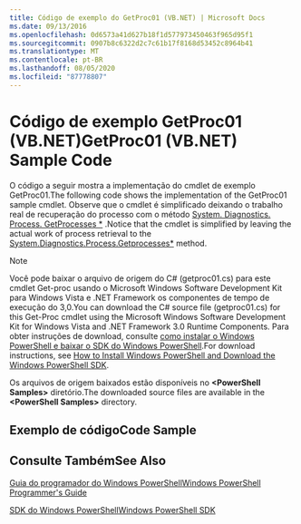 ```yaml
---
title: Código de exemplo do GetProc01 (VB.NET) | Microsoft Docs
ms.date: 09/13/2016
ms.openlocfilehash: 0d6573a41d627b18f1d577973450463f965d95f1
ms.sourcegitcommit: 0907b8c6322d2c7c61b17f8168d53452c8964b41
ms.translationtype: MT
ms.contentlocale: pt-BR
ms.lasthandoff: 08/05/2020
ms.locfileid: "87778807"
---
```

# <a name="getproc01-vbnet-sample-code"></a><span data-ttu-id="b9aa8-102">Código de exemplo GetProc01 (VB.NET)</span><span class="sxs-lookup"><span data-stu-id="b9aa8-102">GetProc01 (VB.NET) Sample Code</span></span>

<span data-ttu-id="b9aa8-103">O código a seguir mostra a implementação do cmdlet de exemplo GetProc01.</span><span class="sxs-lookup"><span data-stu-id="b9aa8-103">The following code shows the implementation of the GetProc01 sample cmdlet.</span></span> <span data-ttu-id="b9aa8-104">Observe que o cmdlet é simplificado deixando o trabalho real de recuperação do processo com o método [System. Diagnostics. Process. GetProcesses \*](/dotnet/api/System.Diagnostics.Process.GetProcesses) .</span><span class="sxs-lookup"><span data-stu-id="b9aa8-104">Notice that the cmdlet is simplified by leaving the actual work of process retrieval to the [System.Diagnostics.Process.Getprocesses\*](/dotnet/api/System.Diagnostics.Process.GetProcesses) method.</span></span>

> [!NOTE]
> <span data-ttu-id="b9aa8-105">Você pode baixar o arquivo de origem do C# (getproc01.cs) para este cmdlet Get-proc usando o Microsoft Windows Software Development Kit para Windows Vista e .NET Framework os componentes de tempo de execução do 3,0.</span><span class="sxs-lookup"><span data-stu-id="b9aa8-105">You can download the C# source file (getproc01.cs) for this Get-Proc cmdlet using the Microsoft Windows Software Development Kit for Windows Vista and .NET Framework 3.0 Runtime Components.</span></span> <span data-ttu-id="b9aa8-106">Para obter instruções de download, consulte [como instalar o Windows PowerShell e baixar o SDK do Windows PowerShell](/powershell/scripting/developer/installing-the-windows-powershell-sdk).</span><span class="sxs-lookup"><span data-stu-id="b9aa8-106">For download instructions, see [How to Install Windows PowerShell and Download the Windows PowerShell SDK](/powershell/scripting/developer/installing-the-windows-powershell-sdk).</span></span>
>
> <span data-ttu-id="b9aa8-107">Os arquivos de origem baixados estão disponíveis no **\<PowerShell Samples>** diretório.</span><span class="sxs-lookup"><span data-stu-id="b9aa8-107">The downloaded source files are available in the **\<PowerShell Samples>** directory.</span></span>

## <a name="code-sample"></a><span data-ttu-id="b9aa8-108">Exemplo de código</span><span class="sxs-lookup"><span data-stu-id="b9aa8-108">Code Sample</span></span>

<!-- TODO!!!: review snippet reference  [!CODE [msh_samplesgetproc01#getproc01vball](msh_samplesgetproc01#getproc01vball)]  -->

## <a name="see-also"></a><span data-ttu-id="b9aa8-109">Consulte Também</span><span class="sxs-lookup"><span data-stu-id="b9aa8-109">See Also</span></span>

[<span data-ttu-id="b9aa8-110">Guia do programador do Windows PowerShell</span><span class="sxs-lookup"><span data-stu-id="b9aa8-110">Windows PowerShell Programmer's Guide</span></span>](./windows-powershell-programmer-s-guide.md)

[<span data-ttu-id="b9aa8-111">SDK do Windows PowerShell</span><span class="sxs-lookup"><span data-stu-id="b9aa8-111">Windows PowerShell SDK</span></span>](../windows-powershell-reference.md)
